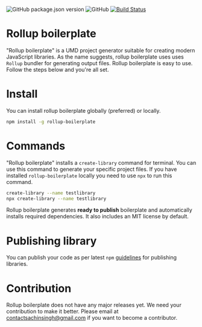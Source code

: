 ![GitHub package.json version](https://img.shields.io/github/package-json/v/scssyworks/rollup-boilerplate) ![GitHub](https://img.shields.io/github/license/scssyworks/rollup-boilerplate) [![Build Status](https://travis-ci.org/scssyworks/rollup-boilerplate.svg?branch=master)](https://travis-ci.org/scssyworks/rollup-boilerplate)

# Rollup boilerplate
"Rollup boilerplate" is a UMD project generator suitable for creating modern JavaScript libraries. As the name suggests, rollup boilerplate uses uses ``Rollup`` bundler for generating output files. Rollup boilerplate is easy to use. Follow the steps below and you're all set.

# Install

You can install rollup boilerplate globally (preferred) or locally.

```sh
npm install -g rollup-boilerplate
```

# Commands
"Rollup boilerplate" installs a ``create-library`` command for terminal. You can use this command to generate your specific project files. If you have installed ``rollup-boilerplate`` locally you need to use ``npx`` to run this command.

```sh
create-library --name testlibrary
npx create-library --name testlibrary
```

Rollup boilerplate generates <b>ready to publish</b> boilerplate and automatically installs required dependencies. It also includes an MIT license by default.<br>

# Publishing library

You can publish your code as per latest ``npm`` <a href="https://docs.npmjs.com/cli/publish">guidelines</a> for publishing libraries.

# Contribution

Rollup boilerplate does not have any major releases yet. We need your contribution to make it better. Please email at <a href="mailto:contactsachinsingh@gmail.com">contactsachinsingh@gmail.com</a> if you want to become a contributor.